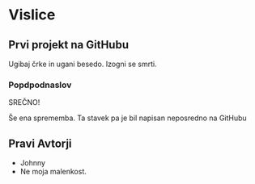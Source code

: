 # Vislice
## Prvi projekt na GitHubu
Ugibaj črke in ugani besedo.
Izogni se smrti.

### Popdpodnaslov

SREČNO!

Še ena sprememba.
Ta stavek pa je bil napisan neposredno na GitHubu

## Pravi Avtorji
- Johnny
- Ne moja malenkost.